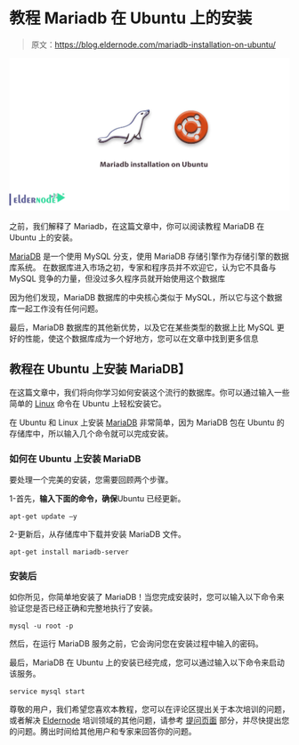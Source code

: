 # 教程 Mariadb 在 Ubuntu 上的安装

> 原文：<https://blog.eldernode.com/mariadb-installation-on-ubuntu/>

![Tutorial Mariadb installation on Ubuntu](img/e308f5f69dbc4f7fbc885a9a4581acef.png)

之前，我们解释了 Mariadb，在这篇文章中，你可以阅读教程 MariaDB 在 Ubuntu 上的安装。

[MariaDB](https://eldernode.com/mariadb-10-3-23-on-cpanel-breaks-the-mysql/) 是一个使用 MySQL 分支，使用 MariaDB 存储引擎作为存储引擎的数据库系统。
在数据库进入市场之初，专家和程序员并不欢迎它，认为它不具备与 MySQL 竞争的力量，但没过多久程序员就开始使用这个数据库

因为他们发现，MariaDB 数据库的中央核心类似于 MySQL，所以它与这个数据库一起工作没有任何问题。

最后，MariaDB 数据库的其他新优势，以及它在某些类型的数据上比 MySQL 更好的性能，使这个数据库成为一个好地方，您可以在文章中找到更多信息

## 教程在 Ubuntu 上安装 MariaDB】

在这篇文章中，我们将向你学习如何安装这个流行的数据库。你可以通过输入一些简单的 [Linux](https://de.wikipedia.org/wiki/Linux) 命令在 Ubuntu 上轻松安装它。

在 Ubuntu 和 Linux 上安装 [MariaDB](https://eldernode.com/whats-mariadb-how-it-works/) 非常简单，因为 MariaDB 包在 Ubuntu 的存储库中，所以输入几个命令就可以完成安装。

### 如何在 Ubuntu 上安装 MariaDB

要处理一个完美的安装，您需要回顾两个步骤。

1-首先，**输入下面的命令，确保**Ubuntu 已经更新。

```
apt-get update –y 
```

2-更新后，从存储库中下载并安装 MariaDB 文件。

```
apt-get install mariadb-server
```

### 安装后

如你所见，你简单地安装了 MariaDB！当您完成安装时，您可以输入以下命令来验证您是否已经正确和完整地执行了安装。

```
mysql -u root -p 
```

然后，在运行 MariaDB 服务之前，它会询问您在安装过程中输入的密码。

最后，MariaDB 在 Ubuntu 上的安装已经完成，您可以通过输入以下命令来启动该服务。

```
service mysql start 
```

尊敬的用户，我们希望您喜欢本教程，您可以在评论区提出关于本次培训的问题，或者解决 [Eldernode](https://bit.ly/2Y5rVUu) 培训领域的其他问题，请参考 [提问页面](https://eldernode.com/ask) 部分，并尽快提出您的问题。腾出时间给其他用户和专家来回答你的问题。
